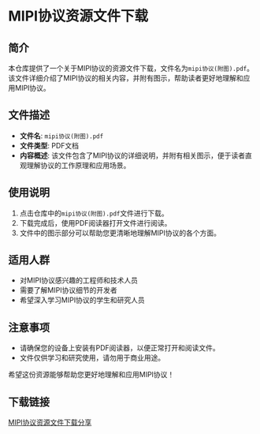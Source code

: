 # MIPI协议资源文件下载

## 简介

本仓库提供了一个关于MIPI协议的资源文件下载，文件名为`mipi协议(附图).pdf`。该文件详细介绍了MIPI协议的相关内容，并附有图示，帮助读者更好地理解和应用MIPI协议。

## 文件描述

- **文件名**: `mipi协议(附图).pdf`
- **文件类型**: PDF文档
- **内容概述**: 该文件包含了MIPI协议的详细说明，并附有相关图示，便于读者直观理解协议的工作原理和应用场景。

## 使用说明

1. 点击仓库中的`mipi协议(附图).pdf`文件进行下载。
2. 下载完成后，使用PDF阅读器打开文件进行阅读。
3. 文件中的图示部分可以帮助您更清晰地理解MIPI协议的各个方面。

## 适用人群

- 对MIPI协议感兴趣的工程师和技术人员
- 需要了解MIPI协议细节的开发者
- 希望深入学习MIPI协议的学生和研究人员

## 注意事项

- 请确保您的设备上安装有PDF阅读器，以便正常打开和阅读文件。
- 文件仅供学习和研究使用，请勿用于商业用途。

希望这份资源能够帮助您更好地理解和应用MIPI协议！

## 下载链接

[MIPI协议资源文件下载分享](https://pan.quark.cn/s/6b5963b0effc)